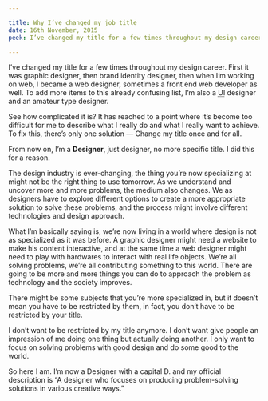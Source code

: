 ```yaml
---

title: Why I’ve changed my job title
date: 16th November, 2015
peek: I’ve changed my title for a few times throughout my design career. It has reached to a point where it’s become too complicated for me to describe what I really do and what I really want to achieve. To fix this, there’s only one solution — Change my title once and for all.

---
```


I’ve changed my title for a few times throughout my design career. First it was graphic designer, then brand identity designer, then when I’m working on web, I became a web designer, sometimes a front end web developer as well. To add more items to this already confusing list, I’m also a <abbr title="User Interface">UI</abbr> designer and an amateur type designer.

See how complicated it is? It has reached to a point where it’s become too difficult for me to describe what I really do and what I really want to achieve. To fix this, there’s only one solution — Change my title once and for all.

From now on, I’m a **Designer**, just designer, no more specific title. I did this for a reason.

The design industry is ever-changing, the thing you’re now specializing at might not be the right thing to use tomorrow. As we understand and uncover more and more problems, the medium also changes. We as designers have to explore different options to create a more appropriate solution to solve these problems, and the process might involve different technologies and design approach.

What I’m basically saying is, we’re now living in a world where design is not as specialized as it was before. A graphic designer might need a website to make his content interactive, and at the same time a web designer might need to play with hardwares to interact with real life objects. We’re all solving problems, we’re all contributing something to this world. There are going to be more and more things you can do to approach the problem as technology and the society improves.

There might be some subjects that you’re more specialized in, but it doesn’t mean you have to be restricted by them, in fact, you don’t have to be restricted by your title.

I don’t want to be restricted by my title anymore. I don’t want give people an impression of me doing one thing but actually doing another. I only want to focus on solving problems with good design and do some good to the world.

So here I am. I’m now a Designer with a capital D. and my official description is “A designer who focuses on producing problem-solving solutions in various creative ways.”